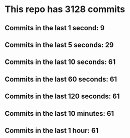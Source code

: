# This repo has 3128 commits

## Commits in the last 1 second: 9
## Commits in the last 5 seconds: 29
## Commits in the last 10 seconds: 61
## Commits in the last 60 seconds: 61
## Commits in the last 120 seconds: 61
## Commits in the last 10 minutes: 61
## Commits in the last 1 hour: 61
